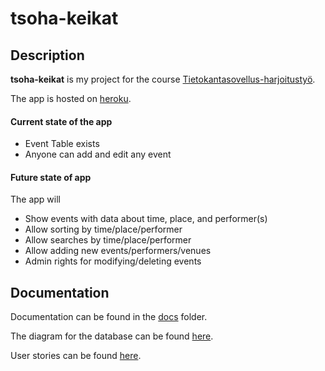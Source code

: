 # tsoha-keikat

## Description
**tsoha-keikat** is my project for the course [Tietokantasovellus-harjoitustyö](https://materiaalit.github.io/tsoha-20/).

The app is hosted on [heroku](https://tsoha-keikat.herokuapp.com/).


#### Current state of the app

* Event Table exists
* Anyone can add and edit any event

#### Future state of app
The app will
* Show events with data about time, place, and performer(s)
* Allow sorting by time/place/performer
* Allow searches by time/place/performer
* Allow adding new events/performers/venues
* Admin rights for modifying/deleting events

## Documentation
Documentation can be found in the [docs](/docs) folder.

The diagram for the database can be found [here](/docs/diagram.png).

User stories can be found [here](/docs/stories.md).